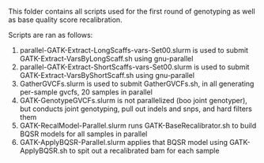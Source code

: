This folder contains all scripts used for the first round of genotyping as well as base quality score recalibration. 

Scripts are ran as follows:
1) parallel-GATK-Extract-LongScaffs-vars-Set00.slurm is used to submit GATK-Extract-VarsByLongScaff.sh using gnu-parallel
2) parallel-GATK-Extract-ShortScaffs-vars-Set00.slurm is used to submit GATK-Extract-VarsByShortScaff.sh using gnu-parallel
3) GatherGVCFs.slurm is used to submit GatherGVCFs.sh, in all generating per-sample gvcfs, 20 samples in parallel
4) GATK-GenotypeGVCFs.slurm is not parallelized (boo joint genotyper), but conducts joint genotyping, pull out indels and snps, and hard filters them
5) GATK-RecalModel-Parallel.slurm runs GATK-BaseRecalibrator.sh to build BQSR models for all samples in parallel
6) GATK-ApplyBQSR-Parallel.slurm applies that BQSR model using GATK-ApplyBQSR.sh to spit out a recalibrated bam for each sample
